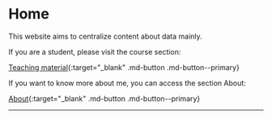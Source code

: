 # Home

This website aims to centralize content about data mainly.

If you are a student, please visit the course section:  

[Teaching material](./Teaching%20material/index.md){:target="_blank" .md-button .md-button--primary}

If you want to know more about me, you can access the section About:

[About](./About/index.md){:target="_blank" .md-button .md-button--primary}

---
